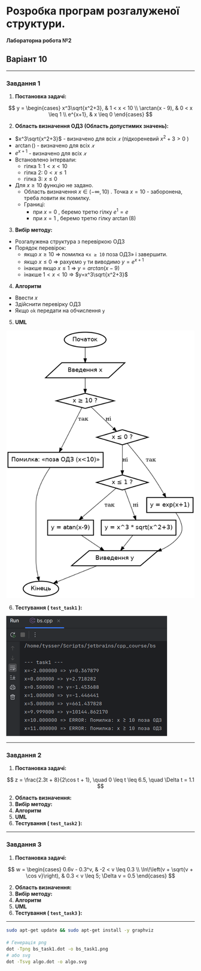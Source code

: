 # Розробка програм розгалуженої структури.
**Лабораторна робота №2**

## Варіант 10

---

### Завдання 1
1) **Постановка задачі:**

$$
y = \begin{cases}
x^3\sqrt{x^2+3}, & 1 < x < 10 \\
\arctan(x - 9), & 0 < x \leq 1 \\
e^{x+1}, & x \leq 0
\end{cases}
$$

2) **Область визначення ОДЗ (Область допустимих значень):**
- $x^3\sqrt{x^2+3}$ - визначено для всіх $𝑥$ (підкореневий $x^2+3>0$ )
- $\arctan()$ - визначено для всіх $𝑥$
- $e^{x+1}$ - визначено для всіх $𝑥$
- Встановлено інтервали:
  - гілка 1: $1 < x < 10$ 
  - гілка 2: $0 < x \leq 1$
  - гілка 3: $x \leq 0$
- Для $x \geq 10$ функцію не задано.
  - Область визначення $x \in (-\infty, 10)$ . Точка $x=10$ - заборонена, треба ловити як помилку.
  - Границі:
    - при $x=0$ , беремо третю гілку $e^1=e$
    - при $x=1$ , беремо третю гілку $\arctan(8)$
3) **Вибір методу:**
- Розгалужена структура з перевіркою ОДЗ
- Порядок перевірок: 
  - якщо $x \geq 10$ => помилка «`x ≥ 10` поза ОДЗ» і завершити.
  - якщо $x \leq 0$ => рахуємо `y` ти виводимо  $y=e^{x+1}$
  - інакше якщо $x \leq 1$ => $y=arctan(x - 9)$
  - інакше $1 < x < 10$ => $y=x^3\sqrt{x^2+3}$
4) **Алгоритм**
- Ввести $x$
- Здійснити перевірку ОДЗ
- Якщо `ok` передати на обчислення `y` 
5) **UML**

![bs_task1.png](graphviz/bs_task1.png)

6) **Тестування ( `test_task1` ):**

![2025-09-21_01-56-44.png](screenshots/2025-09-21_01-56-44.png)

---

### Завдання 2
1) **Постановка задачі:**

$$
z = \frac{2.3t + 8}{2\cos t + 1}, \quad 0 \leq t \leq 6.5, \quad \Delta t = 1.1
$$

2) **Область визначення:**
3) **Вибір методу:**
4) **Алгоритм**
5) **UML**
6) **Тестування ( `test_task2` ):**

---

### Завдання 3
1) **Постановка задачі:**

$$
w = \begin{cases}
0.6v - 0.3^v, & -2 < v \leq 0.3 \\
\ln\!\left(v + \sqrt{v + \cos v}\right), & 0.3 < v \leq 5; \Delta v = 0.5
\end{cases}
$$

2) **Область визначення:**
3) **Вибір методу:**
4) **Алгоритм**
5) **UML**
6) **Тестування ( `test_task3` ):**

---
```bash
sudo apt-get update && sudo apt-get install -y graphviz

# Генерація png
dot -Tpng bs_task1.dot -o bs_task1.png
# або svg
dot -Tsvg algo.dot -o algo.svg
```

